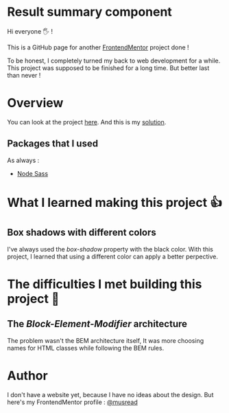 # Result summary component

Hi everyone 🖐 !

This is a GitHub page for another [FrontendMentor](https://www.frontendmentor.io/) project done !

To be honest, I completely turned my back to web development for a while. This project was supposed to be finished for a long time. But better last than never !

# Overview

You can look at the project [here](https://www.frontendmentor.io/challenges/results-summary-component-CE_K6s0maV). And this is my [solution](https://musread.github.io/result-summary-component/).

## Packages that I used

As always :

- [Node Sass](https://www.npmjs.com/package/node-sass)

# What I learned making this project 👍

## Box shadows with different colors

I've always used the _box-shadow_ property with the black color. With this project, I learned that using a different color can apply a better perpective.

# The difficulties I met building this project 🥵

## The _Block-Element-Modifier_ architecture

The problem wasn't the BEM architecture itself, It was more choosing names for HTML classes while following the BEM rules.

# Author

I don't have a website yet, because I have no ideas about the design. But here's my FrontendMentor profile : [@musread](https://www.frontendmentor.io/profile/musread)
